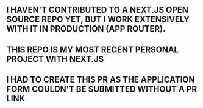## I HAVEN'T CONTRIBUTED TO A NEXT.JS OPEN SOURCE REPO YET, BUT I WORK EXTENSIVELY WITH IT IN PRODUCTION (APP ROUTER).

## THIS REPO IS MY MOST RECENT PERSONAL PROJECT WITH NEXT.JS

## I HAD TO CREATE THIS PR AS THE APPLICATION FORM COULDN'T BE SUBMITTED WITHOUT A PR LINK
